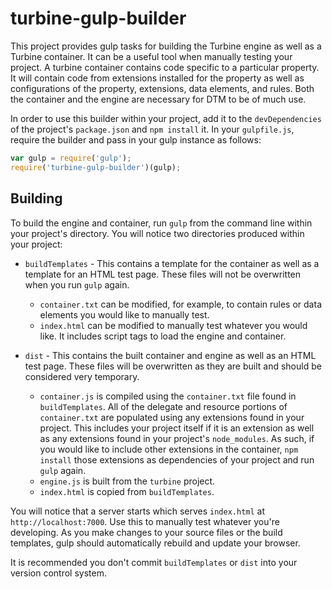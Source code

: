 # turbine-gulp-builder

This project provides gulp tasks for building the Turbine engine as well as a Turbine container. It can be a useful tool when manually testing your project. A turbine container contains code specific to a particular property. It will contain code from extensions installed for the property as well as configurations of the property, extensions, data elements, and rules. Both the container and the engine are necessary for DTM to be of much use.

In order to use this builder within your project, add it to the `devDependencies` of the project's `package.json` and `npm install` it. In your `gulpfile.js`, require the builder and pass in your gulp instance as follows:

```javascript
var gulp = require('gulp');
require('turbine-gulp-builder')(gulp);
```

## Building

To build the engine and container, run `gulp` from the command line within your project's directory. You will notice two directories produced within your project:

* `buildTemplates` - This contains a template for the container as well as a template for an HTML test page. These files will not be overwritten when you run `gulp` again.
  * `container.txt` can be modified, for example, to contain rules or data elements you would like to manually test.
  * `index.html` can be modified to manually test whatever you would like. It includes script tags to load the engine and container.

* `dist` - This contains the built container and engine as well as an HTML test page. These files will be overwritten as they are built and should be considered very temporary.
  * `container.js` is compiled using the `container.txt` file found in `buildTemplates`. All of the delegate and resource portions of `container.txt` are populated using any extensions found in your project. This includes your project itself if it is an extension as well as any extensions found in your project's `node_modules`. As such, if you would like to include other extensions in the container, `npm install` those extensions as dependencies of your project and run `gulp` again.
  * `engine.js` is built from the `turbine` project.
  * `index.html` is copied from `buildTemplates`.

You will notice that a server starts which serves `index.html` at `http://localhost:7000`. Use this to manually test whatever you're developing. As you make changes to your source files or the build templates, gulp should automatically rebuild and update your browser.

It is recommended you don't commit `buildTemplates` or `dist` into your version control system.
